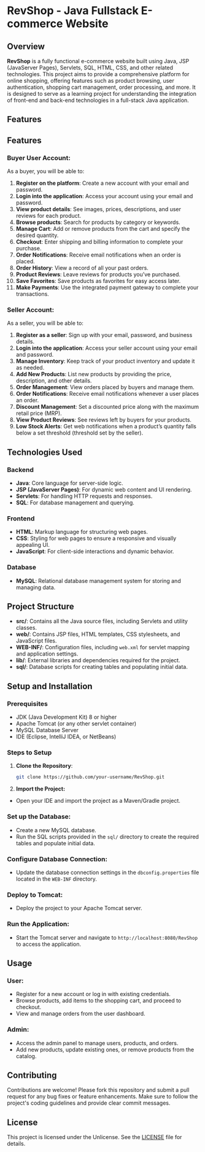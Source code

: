 # RevShop - Java Fullstack E-commerce Website

## Overview

**RevShop** is a fully functional e-commerce website built using Java, JSP (JavaServer Pages), Servlets, SQL, HTML, CSS, and other related technologies. This project aims to provide a comprehensive platform for online shopping, offering features such as product browsing, user authentication, shopping cart management, order processing, and more. It is designed to serve as a learning project for understanding the integration of front-end and back-end technologies in a full-stack Java application.

## Features

## Features

### Buyer User Account:

As a buyer, you will be able to:

1. **Register on the platform**: Create a new account with your email and password.
2. **Login into the application**: Access your account using your email and password.
3. **View product details**: See images, prices, descriptions, and user reviews for each product.
4. **Browse products**: Search for products by category or keywords.
5. **Manage Cart**: Add or remove products from the cart and specify the desired quantity.
6. **Checkout**: Enter shipping and billing information to complete your purchase.
7. **Order Notifications**: Receive email notifications when an order is placed.
8. **Order History**: View a record of all your past orders.
9. **Product Reviews**: Leave reviews for products you’ve purchased.
10. **Save Favorites**: Save products as favorites for easy access later.
11. **Make Payments**: Use the integrated payment gateway to complete your transactions.

### Seller Account:

As a seller, you will be able to:

1. **Register as a seller**: Sign up with your email, password, and business details.
2. **Login into the application**: Access your seller account using your email and password.
3. **Manage Inventory**: Keep track of your product inventory and update it as needed.
4. **Add New Products**: List new products by providing the price, description, and other details.
5. **Order Management**: View orders placed by buyers and manage them.
6. **Order Notifications**: Receive email notifications whenever a user places an order.
7. **Discount Management**: Set a discounted price along with the maximum retail price (MRP).
8. **View Product Reviews**: See reviews left by buyers for your products.
9. **Low Stock Alerts**: Get web notifications when a product’s quantity falls below a set threshold (threshold set by the seller).


## Technologies Used

### Backend
- **Java**: Core language for server-side logic.
- **JSP (JavaServer Pages)**: For dynamic web content and UI rendering.
- **Servlets**: For handling HTTP requests and responses.
- **SQL**: For database management and querying.

### Frontend
- **HTML**: Markup language for structuring web pages.
- **CSS**: Styling for web pages to ensure a responsive and visually appealing UI.
- **JavaScript**: For client-side interactions and dynamic behavior.

### Database
- **MySQL**: Relational database management system for storing and managing data.

## Project Structure

- **src/**: Contains all the Java source files, including Servlets and utility classes.
- **web/**: Contains JSP files, HTML templates, CSS stylesheets, and JavaScript files.
- **WEB-INF/**: Configuration files, including `web.xml` for servlet mapping and application settings.
- **lib/**: External libraries and dependencies required for the project.
- **sql/**: Database scripts for creating tables and populating initial data.

## Setup and Installation

### Prerequisites

- JDK (Java Development Kit) 8 or higher
- Apache Tomcat (or any other servlet container)
- MySQL Database Server
- IDE (Eclipse, IntelliJ IDEA, or NetBeans)

### Steps to Setup

1. **Clone the Repository**:
   ```bash
   git clone https://github.com/your-username/RevShop.git 
   ```
2. **Import the Project:**

  - Open your IDE and import the project as a Maven/Gradle project.

### Set up the Database:

   - Create a new MySQL database.
   - Run the SQL scripts provided in the `sql/` directory to create the required tables and populate initial data.

### Configure Database Connection:

   - Update the database connection settings in the `dbconfig.properties` file located in the `WEB-INF` directory.

### Deploy to Tomcat:

   - Deploy the project to your Apache Tomcat server.

### Run the Application:

   - Start the Tomcat server and navigate to `http://localhost:8080/RevShop` to access the application.

## Usage

### User:

   - Register for a new account or log in with existing credentials.
   - Browse products, add items to the shopping cart, and proceed to checkout.
   - View and manage orders from the user dashboard.

### Admin:

   - Access the admin panel to manage users, products, and orders.
   - Add new products, update existing ones, or remove products from the catalog.

## Contributing

Contributions are welcome! Please fork this repository and submit a pull request for any bug fixes or feature enhancements. Make sure to follow the project's coding guidelines and provide clear commit messages.

## License

This project is licensed under the Unlicense. See the [LICENSE](https://github.com/narayan-sahu/RevShop/blob/main/LICENSE) file for details.


